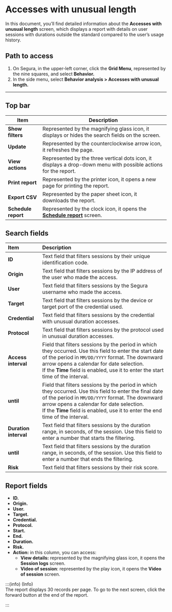 # Accesses with unusual length

In this document, you’ll find detailed information about the **Accesses with unusual length** screen, which displays a report with details on user sessions with durations outside the standard compared to the user’s usage history.

## **Path to access**

1. On Segura, in the upper-left corner, click the **Grid Menu**, represented by the nine squares, and select **Behavior.**  
2. In the side menu, select **Behavior analysis > Accesses with unusual length.**

***
## **Top bar**

| Item | Description |
| ----- | ----- |
| **Show filters** | Represented by the magnifying glass icon, it displays or hides the search fields on the screen. |
| **Update** | Represented by the counterclockwise arrow icon, it refreshes the page. |
| **View actions** | Represented by the three vertical dots icon, it displays a drop-down menu with possible actions for the report. |
| **Print report** | Represented by the printer icon, it opens a new page for printing the report. |
| **Export CSV** | Represented by the paper sheet icon, it downloads the report. |
| **Schedule report** | Represented by the clock icon, it opens the [**Schedule report**](/v4/docs/general-information-how-to-issue-download-and-schedule-device-reports) screen. |

## **Search fields**

| Item | Description |
| :---- | :---- |
| **ID** | Text field that filters sessions by their unique identification code. |
| **Origin** | Text field that filters sessions by the IP address of the user who made the access. |
| **User** | Text field that filters sessions by the Segura username who made the access. |
| **Target** | Text field that filters sessions by the device or target port of the credential used. |
| **Credential** | Text field that filters sessions by the credential with unusual duration accesses. |
| **Protocol** | Text field that filters sessions by the protocol used in unusual duration accesses. |
| **Access interval** | Field that filters sessions by the period in which they occurred. Use this field to enter the start date of the period in `MM/DD/YYYY` format. The downward arrow opens a calendar for date selection. <br> If the **Time** field is enabled, use it to enter the start time of the interval. |
| **until** | Field that filters sessions by the period in which they occurred. Use this field to enter the final date of the period in `MM/DD/YYYY` format. The downward arrow opens a calendar for date selection.  <br> If the **Time** field is enabled, use it to enter the end time of the interval. |
| **Duration interval** | Text field that filters sessions by the duration range, in seconds, of the session. Use this field to enter a number that starts the filtering. |
| **until** | Text field that filters sessions by the duration range, in seconds, of the session. Use this field to enter a number that ends the filtering. |
| **Risk** | Text field that filters sessions by their risk score. |

## **Report fields**

* **ID.**  
* **Origin.**  
* **User.**  
* **Target.**  
* **Credential.**  
* **Protocol.**  
* **Start.**  
* **End.**  
* **Duration.**  
* **Risk.**  
* **Action:**  in this column, you can access:  
  * **View details:** represented by the magnifying glass icon, it opens the **Session logs** screen.  
  * **Video of session**: represented by the play icon, it opens the **Video of session** screen.  
    

:::(info) (Info)  
The report displays 30 records per page. To go to the next screen, click the forward button at the end of the report.

:::